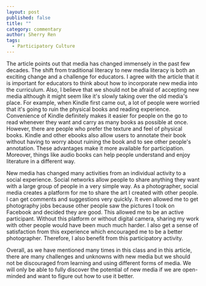 ```yaml
---
layout: post
published: false
title: ""
category: commentary
author: Sherry Ren
tags: 
  - Participatory Culture
---
```


The article points out that media has changed immensely in the past few decades. The shift from traditional literacy to new media literacy is both an exciting change and a challenge for educators. I agree with the article that it is important for educators to think about how to incorporate new media into the curriculum. Also, I believe that we should not be afraid of accepting new media although it might seem like it's slowly taking over the old media's place. For example, when Kindle first came out, a lot of people were worried that it's going to ruin the physical books and reading experience. Convenience of Kindle definitely makes it easier for people on the go to read whenever they want and carry as many books as possible at once. However, there are people who prefer the texture and feel of physical books. Kindle and other ebooks also allow users to annotate their book without having to worry about ruining the book and to see other people's annotation. These advantages make it more available for participation. Moreover, things like audio books can help people understand and enjoy literature in a different way. 

New media has changed many activities from an individual activity to a social experience. Social networks allow people to share anything they want with a large group of people in a very simple way. As a photographer, social media creates a platform for me to share the art I created with other people. I can get comments and suggestions very quickly. It even allowed me to get photography jobs because other people saw the pictures I took on Facebook and decided they are good. This allowed me to be an active participant. Without this platform or without digital camera, sharing my work with other people would have been much much harder. I also get a sense of satisfaction from this experience which encouraged me to be a better photographer. Therefore, I also benefit from this participatory activity. 

Overall, as we have mentioned many times in this class and in this article, there are many challenges and unknowns with new media but we should not be discouraged from learning and using different forms of media. We will only be able to fully discover the potential of new media if we are open-minded and want to figure out how to use it better. 